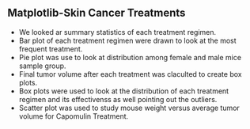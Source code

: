 ## Matplotlib-Skin Cancer Treatments 
* We looked ar summary statistics of each treatment regimen.
* Bar plot of each treatment regimen were drawn to look at the most frequent treatment.
* Pie plot was use to look at distribution among female and male mice sample group.
* Final tumor volume after each treatment was claculted to create box plots.
* Box plots were used to look at the distribution of each treatment regimen and its effectivenss as well pointing out the outliers.
* Scatter plot was used to study mouse weight versus average tumor volume for Capomulin Treatment.

